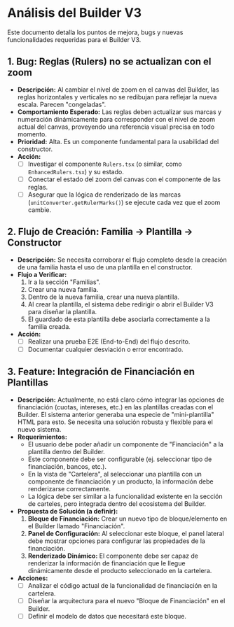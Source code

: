 # Análisis del Builder V3

Este documento detalla los puntos de mejora, bugs y nuevas funcionalidades requeridas para el Builder V3.

## 1. Bug: Reglas (Rulers) no se actualizan con el zoom

- **Descripción:** Al cambiar el nivel de zoom en el canvas del Builder, las reglas horizontales y verticales no se redibujan para reflejar la nueva escala. Parecen "congeladas".
- **Comportamiento Esperado:** Las reglas deben actualizar sus marcas y numeración dinámicamente para corresponder con el nivel de zoom actual del canvas, proveyendo una referencia visual precisa en todo momento.
- **Prioridad:** Alta. Es un componente fundamental para la usabilidad del constructor.
- **Acción:**
  - [ ] Investigar el componente `Rulers.tsx` (o similar, como `EnhancedRulers.tsx`) y su estado.
  - [ ] Conectar el estado del zoom del canvas con el componente de las reglas.
  - [ ] Asegurar que la lógica de renderizado de las marcas (`unitConverter.getRulerMarks()`) se ejecute cada vez que el zoom cambie.

## 2. Flujo de Creación: Familia -> Plantilla -> Constructor

- **Descripción:** Se necesita corroborar el flujo completo desde la creación de una familia hasta el uso de una plantilla en el constructor.
- **Flujo a Verificar:**
  1.  Ir a la sección "Familias".
  2.  Crear una nueva familia.
  3.  Dentro de la nueva familia, crear una nueva plantilla.
  4.  Al crear la plantilla, el sistema debe redirigir o abrir el Builder V3 para diseñar la plantilla.
  5.  El guardado de esta plantilla debe asociarla correctamente a la familia creada.
- **Acción:**
  - [ ] Realizar una prueba E2E (End-to-End) del flujo descrito.
  - [ ] Documentar cualquier desviación o error encontrado.

## 3. Feature: Integración de Financiación en Plantillas

- **Descripción:** Actualmente, no está claro cómo integrar las opciones de financiación (cuotas, intereses, etc.) en las plantillas creadas con el Builder. El sistema anterior generaba una especie de "mini-plantilla" HTML para esto. Se necesita una solución robusta y flexible para el nuevo sistema.
- **Requerimientos:**
  - El usuario debe poder añadir un componente de "Financiación" a la plantilla dentro del Builder.
  - Este componente debe ser configurable (ej. seleccionar tipo de financiación, bancos, etc.).
  - En la vista de "Cartelera", al seleccionar una plantilla con un componente de financiación y un producto, la información debe renderizarse correctamente.
  - La lógica debe ser similar a la funcionalidad existente en la sección de carteles, pero integrada dentro del ecosistema del Builder.
- **Propuesta de Solución (a definir):**
  1.  **Bloque de Financiación:** Crear un nuevo tipo de bloque/elemento en el Builder llamado "Financiación".
  2.  **Panel de Configuración:** Al seleccionar este bloque, el panel lateral debe mostrar opciones para configurar las propiedades de la financiación.
  3.  **Renderizado Dinámico:** El componente debe ser capaz de renderizar la información de financiación que le llegue dinámicamente desde el producto seleccionado en la cartelera.
- **Acciones:**
  - [ ] Analizar el código actual de la funcionalidad de financiación en la cartelera.
  - [ ] Diseñar la arquitectura para el nuevo "Bloque de Financiación" en el Builder.
  - [ ] Definir el modelo de datos que necesitará este bloque. 